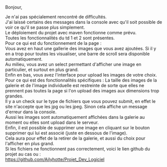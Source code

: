 Bonjour,

Je n'ai pas spécialement rencontré de difficultés.  
J'ai laissé certains des messages dans la console avec qu'il soit possible de voir ce qu'il se passe plus simplement.  
Le déploiement du projet avec maven fonctionne comme prévu.  
Toutes les fonctionnalités du td 1 et 2 sont présentes.  
Pour ce qui est du fonctionnement de la page :  
Vous avez en haut une gallerie des images que vous avez ajoutées. Si il y en a trop pour toutes les visualiser,
une barre de scroll sera disponible automatiquement.  
Au milieu, vous avez un select permettant d'afficher une image en particulier, et surtout en plus grand.  
Enfin en bas, vous avez l'interface pour upload les images de votre choix.  
Pour ce qui est des fonctionnalités spécifiques : La taille des images de la galerie et de l'image individuelle est restreinte de sorte que elles ne prennent
pas toutes la page si l'on upload des images aux dimensions trop grandes.  
Il y a un check sur le type de fichiers que vous pouvez submit, en effet le site n'accepte que les jpg ou les jpeg.   Sinon cela affiche un message d'erreur dans
la console.  
Aussi les images sont automatiquement affichées dans la galerie au moment ou elles sont upload dans le serveur.  
Enfin, il est possible de supprimer une image en cliquant sur le bouton supprimer qui lui est associé (juste en dessous de l'image).  
Cela aura pour effet de la retirer de la galerie, et aussi du choix pour l'afficher en plus grand.  
Si les fichiers ne fonctionnent pas correctement, voici le lien github du projet au cas ou :  
https://github.com/Ailyhotte/Projet_Dev_Logiciel
